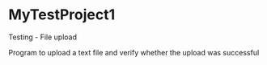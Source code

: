 MyTestProject1
==============

Testing - File upload

Program to upload a text file and verify whether the upload was successful
